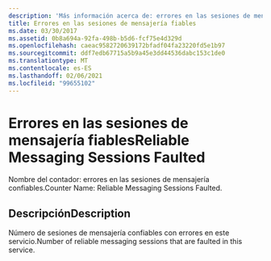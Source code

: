 ```yaml
---
description: 'Más información acerca de: errores en las sesiones de mensajería confiables'
title: Errores en las sesiones de mensajería fiables
ms.date: 03/30/2017
ms.assetid: 0b8a694a-92fa-498b-b5d6-fcf75e4d329d
ms.openlocfilehash: caeac9582720639172bfadf04fa23220fd5e1b97
ms.sourcegitcommit: ddf7edb67715a5b9a45e3dd44536dabc153c1de0
ms.translationtype: MT
ms.contentlocale: es-ES
ms.lasthandoff: 02/06/2021
ms.locfileid: "99655102"
---
```

# <a name="reliable-messaging-sessions-faulted"></a><span data-ttu-id="dd711-103">Errores en las sesiones de mensajería fiables</span><span class="sxs-lookup"><span data-stu-id="dd711-103">Reliable Messaging Sessions Faulted</span></span>

<span data-ttu-id="dd711-104">Nombre del contador: errores en las sesiones de mensajería confiables.</span><span class="sxs-lookup"><span data-stu-id="dd711-104">Counter Name: Reliable Messaging Sessions Faulted.</span></span>  
  
## <a name="description"></a><span data-ttu-id="dd711-105">Descripción</span><span class="sxs-lookup"><span data-stu-id="dd711-105">Description</span></span>  

 <span data-ttu-id="dd711-106">Número de sesiones de mensajería confiables con errores en este servicio.</span><span class="sxs-lookup"><span data-stu-id="dd711-106">Number of reliable messaging sessions that are faulted in this service.</span></span>

